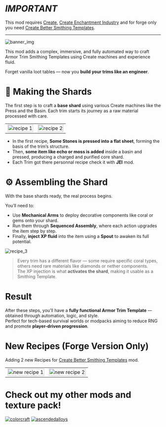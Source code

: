 # *IMPORTANT*

This mod requires [Create](https://modrinth.com/mod/create), [Create Enchantment Industry](https://modrinth.com/mod/create-enchantment-industry) and for forge only you need [Create Better Smithing Templates](https://modrinth.com/mod/create-better-smithing-templates).

---

![banner_img](https://cdn.modrinth.com/data/ubfQJZV7/images/0b5bb24c99daa9ffdc61df8d8cf15c8beb1933b8.png)

This mod adds a complex, immersive, and fully automated way to craft Armor Trim Smithing Templates using Create machines and experience fluid.

Forget vanilla loot tables — now you **build your trims like an engineer**.

# 🔨 Making the Shards

The first step is to craft a **base shard** using various Create machines like the Press and the Basin. Each trim starts its journey as a raw material processed with care.

<table>
  <tr>
    <td><img src="https://cdn.modrinth.com/data/ubfQJZV7/images/b09335ec2e2ff22b59a15e33d608c1e3012b2c16.png" alt="recipe 1" width="100%"/></td>
    <td><img src="https://cdn.modrinth.com/data/ubfQJZV7/images/dc2188dbed5a3af200a1734f869050a76be676c7.png" alt="recipe 2" width="100%"/></td>
  </tr>
</table>

- In the first recipe, **Some Stones is pressed into a flat sheet**, forming the basis of the trim’s structure.
- Then, **some item like echo or moss is added** inside a basin and pressed, producing a charged and purified core shard.
- Each Trim got there personnal recipe check it with **JEI** mod.

# ⚙️ Assembling the Shard

With the base shards ready, the real process begins.

You’ll need to:

- Use **Mechanical Arms** to deploy decorative components like coral or gems onto your shard.
- Run them through **Sequenced Assembly**, where each action upgrades the item step by step.
- Finally, **inject XP fluid** into the item using a **Spout** to awaken its full potential.

![recipe_3](https://cdn.modrinth.com/data/ubfQJZV7/images/ef68737b72ca29aeec4082c908e4d03e76f75281.png)

> Every trim has a different flavor — some require specific coral types, others need rare materials like diamonds or nether components.  
> The XP injection is what **activates the shard**, making it usable as a Smithing Template.

# Result

After these steps, you’ll have a **fully functional Armor Trim Template** — obtained through automation, logic, and style.  
Perfect for tech-based survival worlds or modpacks aiming to reduce RNG and promote **player-driven progression**.

# New Recipes (Forge Version Only)

Adding 2 new Recipes for [Create Better Smithing Templates](https://modrinth.com/mod/create-better-smithing-templates) mod.

<table>
  <tr>
    <td><img src="https://cdn.modrinth.com/data/ubfQJZV7/images/ca9b9a8e32cb17c8e1ea84820153b96a535b44c8.png" alt="new recipe 1" width="100%"/></td>
    <td><img src="https://cdn.modrinth.com/data/ubfQJZV7/images/037b0bae909e9ad0ec87aafe9ecaa8dca157d15e.png" alt="new recipe 2" width="100%"/></td>
  </tr>
</table>

# Check out my other mods and texture pack!

[![colorcraft](https://cdn.modrinth.com/data/eEFJhRYv/images/2e31d7a074cbb34170d974221063c4390b9332a8.png)](https://modrinth.com/resourcepack/textcolorcraft)
[![ascendedalloys](https://cdn.modrinth.com/data/6kjnAD62/images/7db9639b95699eb2128fb817f8fc8b501e8367b4.png)](https://modrinth.com/mod/ascendedalloys)
